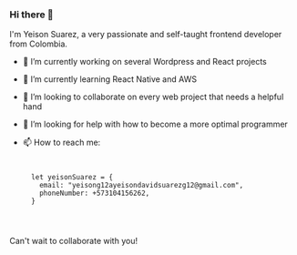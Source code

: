 ### Hi there 👋
I'm Yeison Suarez, a very passionate and self-taught frontend developer from Colombia.


- 🔭 I’m currently working on several Wordpress and React projects
- 🌱 I’m currently learning React Native and AWS
- 👯 I’m looking to collaborate on every web project that needs a helpful hand
- 🤔 I’m looking for help with how to become a more optimal programmer
- 📫 How to reach me: 
  
  <code>
  <pre>
    let yeisonSuarez = {
      email: "yeisong12ayeisondavidsuarezg12@gmail.com",
      phoneNumber: +573104156262,
    }
    </pre>
  </code>

Can't wait to collaborate with you!
